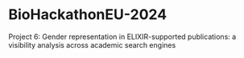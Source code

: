# BioHackathonEU-2024
Project 6: Gender representation in ELIXIR-supported publications: a visibility analysis across academic search engines
